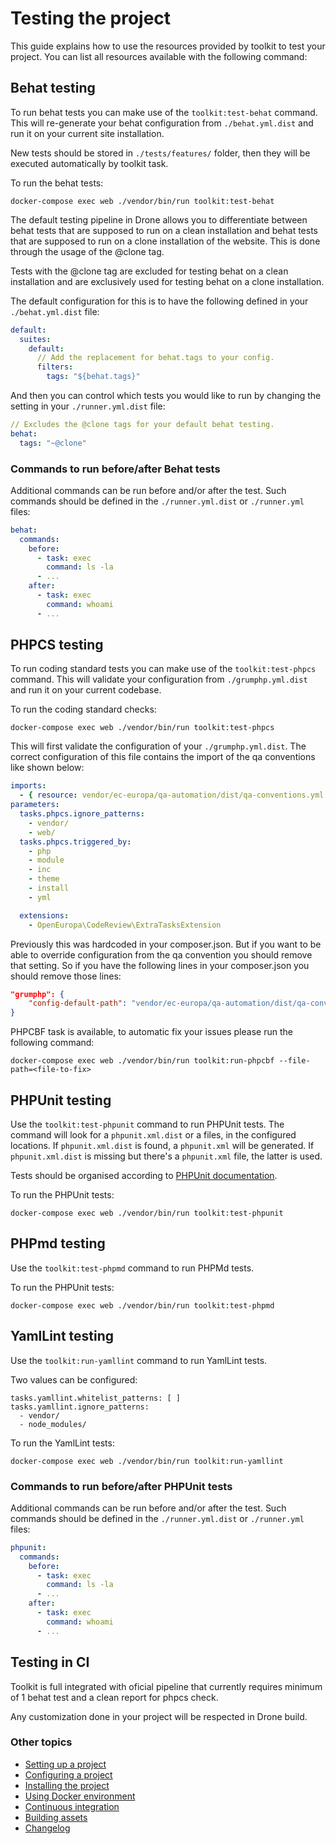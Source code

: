 # Testing the project

This guide explains how to use the resources provided by toolkit to test your
project. You can list all resources available with the following command:

## Behat testing
To run behat tests you can make use of the `toolkit:test-behat` command. This will
re-generate your behat configuration from `./behat.yml.dist` and run it on your
current site installation.

New tests should be stored in `./tests/features/` folder, then they will be executed
automatically by toolkit task.

To run the behat tests:
```
docker-compose exec web ./vendor/bin/run toolkit:test-behat
```

The default testing pipeline in Drone allows you to differentiate between behat
tests that are supposed to run on a clean installation and behat tests that are
supposed to run on a clone installation of the website. This is done through the
usage of the @clone tag.

Tests with the @clone tag are excluded for testing behat on a clean installation
and are exclusively used for testing behat on a clone installation.

The default configuration for this is to have the following defined in your
`./behat.yml.dist` file:

```yaml
default:
  suites:
    default:
      // Add the replacement for behat.tags to your config.
      filters:
        tags: "${behat.tags}"
```

And then you can control which tests you would like to run by changing the
setting in your `./runner.yml.dist` file:

```yaml
// Excludes the @clone tags for your default behat testing.
behat:
  tags: "~@clone"
```

### Commands to run before/after Behat tests

Additional commands can be run before and/or after the test. Such commands
should be defined in the `./runner.yml.dist` or `./runner.yml` files:

```yaml
behat:
  commands:
    before:
      - task: exec
        command: ls -la
      - ...
    after:
      - task: exec
        command: whoami
      - ...
```

## PHPCS testing
To run coding standard tests you can make use of the `toolkit:test-phpcs`
command. This will validate your configuration from `./grumphp.yml.dist` and run
it on your current codebase.

To run the coding standard checks:

```
docker-compose exec web ./vendor/bin/run toolkit:test-phpcs
```

This will first validate the configuration of your `./grumphp.yml.dist`. The
correct configuration of this file contains the import of the qa conventions
like shown below:

```yaml
imports:
  - { resource: vendor/ec-europa/qa-automation/dist/qa-conventions.yml }
parameters:
  tasks.phpcs.ignore_patterns:
    - vendor/
    - web/
  tasks.phpcs.triggered_by:
    - php
    - module
    - inc
    - theme
    - install
    - yml

  extensions:
    - OpenEuropa\CodeReview\ExtraTasksExtension
```

Previously this was hardcoded in your composer.json. But if you want to be able
to override configuration from the qa convention you should remove that setting.
So if you have the following lines in your composer.json you should remove those
lines:

```json
"grumphp": {
    "config-default-path": "vendor/ec-europa/qa-automation/dist/qa-conventions.yml"
}
```

PHPCBF task is available, to automatic fix your issues please run the following
command:
```
docker-compose exec web ./vendor/bin/run toolkit:run-phpcbf --file-path=<file-to-fix>
```

## PHPUnit testing

Use the `toolkit:test-phpunit` command to run PHPUnit tests. The command will
look for a `phpunit.xml.dist` or a  files, in the configured
locations. If `phpunit.xml.dist` is found, a `phpunit.xml` will be generated. If
`phpunit.xml.dist` is missing but there's a `phpunit.xml` file, the latter is
used.

Tests should be organised according to [PHPUnit documentation](
https://phpunit.readthedocs.io/en/9.5/organizing-tests.html).

To run the PHPUnit tests:
```
docker-compose exec web ./vendor/bin/run toolkit:test-phpunit
```

## PHPmd testing
Use the `toolkit:test-phpmd` command to run PHPMd tests.

To run the PHPUnit tests:
```
docker-compose exec web ./vendor/bin/run toolkit:test-phpmd
```

## YamlLint testing
Use the `toolkit:run-yamllint` command to run YamlLint tests.

Two values can be configured:
```
tasks.yamllint.whitelist_patterns: [ ]
tasks.yamllint.ignore_patterns:
  - vendor/
  - node_modules/
```
To run the YamlLint tests:
```
docker-compose exec web ./vendor/bin/run toolkit:run-yamllint
```

### Commands to run before/after PHPUnit tests

Additional commands can be run before and/or after the test. Such commands
should be defined in the `./runner.yml.dist` or `./runner.yml` files:

```yaml
phpunit:
  commands:
    before:
      - task: exec
        command: ls -la
      - ...
    after:
      - task: exec
        command: whoami
      - ...
```

## Testing in CI
Toolkit is full integrated with oficial pipeline that currently requires minimum of 1 behat
test and a clean report for phpcs check.

Any customization done in your project will be respected in Drone build.

### Other topics
- [Setting up a project](/docs/setting-up-project.md)
- [Configuring a project](/docs/configuring-project.md)
- [Installing the project](/docs/installing-project.md)
- [Using Docker environment](/docs/docker-environment.md)
- [Continuous integration](/docs/continuous-integration.md)
- [Building assets](/docs/building-assets.md)
- [Changelog](/CHANGELOG.md)

